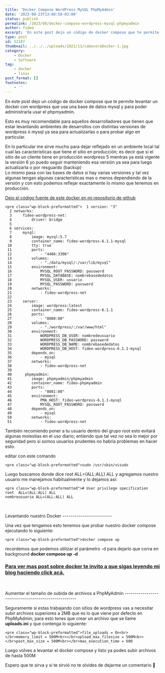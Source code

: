 ```yaml
---
title: 'Docker Compose WordPress MySQL PhpMyAdmin'
date: '2023-08-23T13:08:58-03:00'
status: publish
permalink: /2023/08/docker-compose-wordpress-mysql-phpmyadmin
author: fideo
excerpt: 'En este post dejo un código de docker compose que te permite levantar un docker con wordpress que usa una base de datos mysql y para poder administrarla usar el phpmyadmin'
type: post
id: 52187
thumbnail: ../../../uploads/2021/11/cabeceraDocker-1.jpg
category:
    - Docker
    - Software
tag:
    - docker
    - linux
post_format: []
footnotes:
    - ''
---
```

En este post dejo un código de docker compose que te permite levantar un docker con wordpress que usa una base de datos mysql y para poder administrarla usar el phpmyadmin.

Esto es muy recomendable para aquellos desarrolladores que tienen que estar levantando ambientes de desarrollos con distintas versiones de wordpress ó mysql ya sea para actualizarlas o para probar algo en particular.

En lo particular me sirve mucho para dejar reflejado en un ambiente local tal cual las características que tiene el sitio en producción; es decir que si el sitio de un cliente tiene en producción wordpress 5 mientras ya está vigente la versión 6 yo puedo seguir manteniendo esa versión ya sea para luego actualizarla o por resguardo (backup)  
Lo mismo pasa con las bases de datos si hay varias versiones y tal vez algunas tengan algunas características mas o menos dependiendo de la versión y con esto podemos reflejar exactamente lo mismo que tenemos en producción.

[Dejo el código fuente de este docker en mi repositorio de github](https://github.com/fideo/docker-compose-wordpress/)

```
<pre class="wp-block-preformatted">  1 version: "3"
  2 networks:
  3     fideo-wordpress-net:
  4         driver: bridge
  5  
  6 services:
  7     mysql:
  8         image: mysql:5.7
  9         container_name: fideo-wordpress-6.1.1-mysql
 10         tty: true
 11         ports:
 12             - "4406:3306"
 13         volumes:
 14             - "./data/mysql/:/var/lib/mysql"
 15         environment:
 16             MYSQL_ROOT_PASSWORD: password
 17             MYSQL_DATABASE: nombrebasededatos
 18             MYSQL_USER: usuario
 19             MYSQL_PASSWORD: password
 20         networks:
 21             - fideo-wordpress-net
 22  
 23     server:
 24         image: wordpress:latest
 25         container_name: fideo-wordpress-6.1.1
 26         ports:
 27             - "8080:80"
 28         volumes:
 29             - "./wordpress/:/var/www/html"
 30         environment:
 31             WORDPRESS_DB_USER: nombredeusuario
 32             WORDPRESS_DB_PASSWORD: password
 33             WORDPRESS_DB_NAME: nombrebasededatos
 34             WORDPRESS_DB_HOST: fideo-wordpress-6.1.1-mysql
 35         depends_on:
 36             - mysql
 37         networks:
 38             - fideo-wordpress-net
 39 
 40      phpmyadmin:
 41         image: phpmyadmin/phpmyadmin
 42         container_name: fideo-phpmyadmin
 43         ports:
 44             - "8081:80"
 45         environment:
 46             PMA_HOST: fideo-wordpress-6.1.1-mysql
 47             MYSQL_ROOT_PASSWORD: password
 48         depends_on:
 49             - mysql
 50         networks:
 51             - fideo-wordpress-net
```

También recomiendo poner a tu usuario dentro del grupo root esto evitará algunas molestias en el uso diario; entiendo que tal vez no sea lo mejor por seguridad pero si somos usuarios prudentes no habría problemas en hacer esto.

editar con este comando

```
<pre class="wp-block-preformatted">sudo /usr/sbin/visudo
```

Luego buscamos donde dice root ALL=(ALL:ALL) ALL y agregamos nuestro usuario me manejamos habitualmente y lo dejamos así:

```
<pre class="wp-block-preformatted"># User privilege specification 
root  ALL=(ALL:ALL) ALL 
nombreusuario ALL=(ALL:ALL) ALL
```

<div aria-hidden="true" class="wp-block-spacer" style="height:2rem"></div>Levantando nuestro Docker
-------------------------

Una vez que tengamos esto tenemos que probar nuestro docker compose ejecutando lo siguiente:

```
<pre class="wp-block-preformatted">docker compose up 
```

recordemos que podemos utilizar el parámetro -d para dejarlo que corra en background **docker compose up -d**

### [Para ver mas post sobre docker te invito a que sigas leyendo mi blog haciendo click acá.](http://federicomazzei.com.ar/blog/category/docker/)

<div aria-hidden="true" class="wp-block-spacer" style="height:2rem"></div>Aumentar el tamaño de subida de archivos a PhpMyAdmin
-----------------------------------------------------

Seguramente si estas trabajando con sitios de wordpress vas a necesitar subir archivos superiores a 2MB que es lo que viene por defecto en PhpMyAdmin; para esto tenes que crear un archivo que se llame **uploads.ini** y que contenga lo siguiente:

```
<pre class="wp-block-preformatted">file_uploads = On<br></br>memory_limit = 500M<br></br>upload_max_filesize = 500M<br></br>post_max_size = 500M<br></br>max_execution_time = 600
```

Luego volves a levantar el docker compose y listo ya podes subir archivos de hasta 500M

Espero que te sirva y si te sirvió no te olvides de dejarme un comentario 🙂